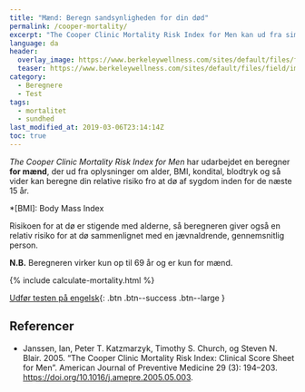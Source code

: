 ```yaml
---
title: "Mænd: Beregn sandsynligheden for din død"
permalink: /cooper-mortality/
excerpt: "The Cooper Clinic Mortality Risk Index for Men kan ud fra simple parametre beregne din relative risiko for at dø inden for 15 år."
language: da
header:
  overlay_image: https://www.berkeleywellness.com/sites/default/files/field/image/waist-measurement-MF_998_380.webp
  teaser: https://www.berkeleywellness.com/sites/default/files/field/image/waist-measurement-MF_998_380.webp
category:
  - Beregnere
  - Test
tags:
  - mortalitet
  - sundhed
last_modified_at: 2019-03-06T23:14:14Z
toc: true
---
```


_The Cooper Clinic Mortality Risk Index for Men_ har udarbejdet en beregner **for mænd**, der ud fra oplysninger om alder, BMI, kondital, blodtryk og så vider kan beregne din relative risiko fro at dø af sygdom inden for de næste 15 år.

*[BMI]: Body Mass Index

Risikoen for at dø er stigende med alderne, så beregneren giver også en relativ risiko for at dø sammenlignet med en jævnaldrende, gennemsnitlig person.

**N.B.** Beregneren virker kun op til 69 år og er kun for mænd.

{% include calculate-mortality.html %}

[Udfør testen på engelsk](http://www.health-calc.com/health/9-mortality-risk){: .btn .btn--success .btn--large }

## Referencer

- Janssen, Ian, Peter T. Katzmarzyk, Timothy S. Church, og Steven N. Blair. 2005. “The Cooper Clinic Mortality Risk Index: Clinical Score Sheet for Men”. American Journal of Preventive Medicine 29 (3): 194–203. <https://doi.org/10.1016/j.amepre.2005.05.003>.
